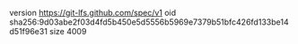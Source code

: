 version https://git-lfs.github.com/spec/v1
oid sha256:9d03abe2f03d4fd5b450e5d5556b5969e7379b51bfc426fd133be14d51f96e31
size 4009
